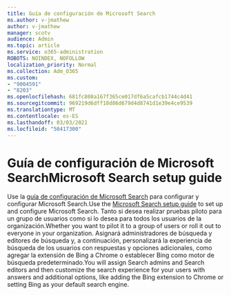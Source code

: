 ```yaml
---
title: Guía de configuración de Microsoft Search
ms.author: v-jmathew
author: v-jmathew
manager: scotv
audience: Admin
ms.topic: article
ms.service: o365-administration
ROBOTS: NOINDEX, NOFOLLOW
localization_priority: Normal
ms.collection: Adm_O365
ms.custom:
- "9004591"
- "8203"
ms.openlocfilehash: 681fc808a167f365ce017df6a5cafcb1744c4d41
ms.sourcegitcommit: 969219d6dff18d86d679d4d8741d1e39e4ce9539
ms.translationtype: MT
ms.contentlocale: es-ES
ms.lasthandoff: 03/03/2021
ms.locfileid: "50417300"
---
```

# <a name="microsoft-search-setup-guide"></a><span data-ttu-id="731b2-102">Guía de configuración de Microsoft Search</span><span class="sxs-lookup"><span data-stu-id="731b2-102">Microsoft Search setup guide</span></span>

<span data-ttu-id="731b2-103">Use la [guía de configuración de Microsoft Search](https://go.microsoft.com/fwlink/?linkid=2153798) para configurar y configurar Microsoft Search.</span><span class="sxs-lookup"><span data-stu-id="731b2-103">Use the [Microsoft Search setup guide](https://go.microsoft.com/fwlink/?linkid=2153798) to set up and configure Microsoft Search.</span></span> <span data-ttu-id="731b2-104">Tanto si desea realizar pruebas piloto para un grupo de usuarios como si lo desea para todos los usuarios de la organización.</span><span class="sxs-lookup"><span data-stu-id="731b2-104">Whether you want to pilot it to a group of users or roll it out to everyone in your organization.</span></span> <span data-ttu-id="731b2-105">Asignará administradores de búsqueda y editores de búsqueda y, a continuación, personalizará la experiencia de búsqueda de los usuarios con respuestas y opciones adicionales, como agregar la extensión de Bing a Chrome o establecer Bing como motor de búsqueda predeterminado.</span><span class="sxs-lookup"><span data-stu-id="731b2-105">You will assign Search admins and Search editors and then customize the search experience for your users with answers and additional options, like adding the Bing extension to Chrome or setting Bing as your default search engine.</span></span>
